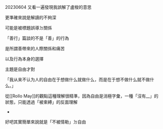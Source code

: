 20230604
又看一遍發現我誤解了盧梭的意思

更準確來說是解讀的不夠深

可能是被標題誤導ㄉ關係

「善行」篇談的不是「善」的行為

是所謂善帶來的人際關係和痛苦

以及行為本身的選擇

主題是自由才對

「我从来不认为人的自由在于想做什么就做什么，而是在于想不做什么就不做什么。」

從[[Rollo May]]的觀點這種理解很精準，因為自由是消極字彙，一種「沒有__」的狀態，只能透過「被束縛」的反面理解

-

好吧其實簡單來說就是「不被情勒」ㄉ自由